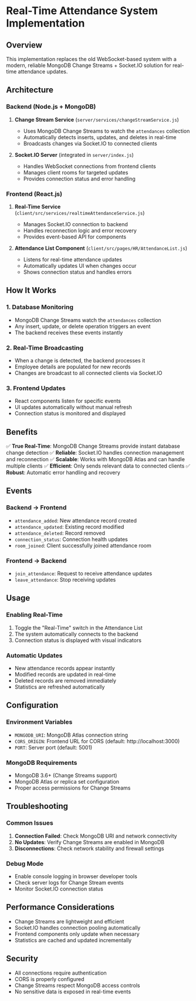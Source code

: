 # Real-Time Attendance System Implementation

## Overview
This implementation replaces the old WebSocket-based system with a modern, reliable MongoDB Change Streams + Socket.IO solution for real-time attendance updates.

## Architecture

### Backend (Node.js + MongoDB)
1. **Change Stream Service** (`server/services/changeStreamService.js`)
   - Uses MongoDB Change Streams to watch the `attendances` collection
   - Automatically detects inserts, updates, and deletes in real-time
   - Broadcasts changes via Socket.IO to connected clients

2. **Socket.IO Server** (integrated in `server/index.js`)
   - Handles WebSocket connections from frontend clients
   - Manages client rooms for targeted updates
   - Provides connection status and error handling

### Frontend (React.js)
1. **Real-Time Service** (`client/src/services/realtimeAttendanceService.js`)
   - Manages Socket.IO connection to backend
   - Handles reconnection logic and error recovery
   - Provides event-based API for components

2. **Attendance List Component** (`client/src/pages/HR/AttendanceList.js`)
   - Listens for real-time attendance updates
   - Automatically updates UI when changes occur
   - Shows connection status and handles errors

## How It Works

### 1. Database Monitoring
- MongoDB Change Streams watch the `attendances` collection
- Any insert, update, or delete operation triggers an event
- The backend receives these events instantly

### 2. Real-Time Broadcasting
- When a change is detected, the backend processes it
- Employee details are populated for new records
- Changes are broadcast to all connected clients via Socket.IO

### 3. Frontend Updates
- React components listen for specific events
- UI updates automatically without manual refresh
- Connection status is monitored and displayed

## Benefits

✅ **True Real-Time**: MongoDB Change Streams provide instant database change detection
✅ **Reliable**: Socket.IO handles connection management and reconnection
✅ **Scalable**: Works with MongoDB Atlas and can handle multiple clients
✅ **Efficient**: Only sends relevant data to connected clients
✅ **Robust**: Automatic error handling and recovery

## Events

### Backend → Frontend
- `attendance_added`: New attendance record created
- `attendance_updated`: Existing record modified
- `attendance_deleted`: Record removed
- `connection_status`: Connection health updates
- `room_joined`: Client successfully joined attendance room

### Frontend → Backend
- `join_attendance`: Request to receive attendance updates
- `leave_attendance`: Stop receiving updates

## Usage

### Enabling Real-Time
1. Toggle the "Real-Time" switch in the Attendance List
2. The system automatically connects to the backend
3. Connection status is displayed with visual indicators

### Automatic Updates
- New attendance records appear instantly
- Modified records are updated in real-time
- Deleted records are removed immediately
- Statistics are refreshed automatically

## Configuration

### Environment Variables
- `MONGODB_URI`: MongoDB Atlas connection string
- `CORS_ORIGIN`: Frontend URL for CORS (default: http://localhost:3000)
- `PORT`: Server port (default: 5001)

### MongoDB Requirements
- MongoDB 3.6+ (Change Streams support)
- MongoDB Atlas or replica set configuration
- Proper access permissions for Change Streams

## Troubleshooting

### Common Issues
1. **Connection Failed**: Check MongoDB URI and network connectivity
2. **No Updates**: Verify Change Streams are enabled in MongoDB
3. **Disconnections**: Check network stability and firewall settings

### Debug Mode
- Enable console logging in browser developer tools
- Check server logs for Change Stream events
- Monitor Socket.IO connection status

## Performance Considerations

- Change Streams are lightweight and efficient
- Socket.IO handles connection pooling automatically
- Frontend components only update when necessary
- Statistics are cached and updated incrementally

## Security

- All connections require authentication
- CORS is properly configured
- Change Streams respect MongoDB access controls
- No sensitive data is exposed in real-time events
